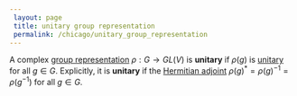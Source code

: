 ```yaml
---
 layout: page
 title: unitary group representation
 permalink: /chicago/unitary_group_representation
---
```

A complex [group representation](https://defsmath.github.io/DefsMath/group_representation) $\rho: G\to GL(V)$ is **unitary** if $\rho(g)$ is [unitary](https://defsmath.github.io/DefsMath/unitary_group) for all $g\in G$.  Explicitly, it is **unitary** if the [Hermitian adjoint](https://defsmath.github.io/DefsMath/adjoint_of_a_linear_transformation) $\rho(g)^* =  \rho(g)^{-1} = \rho(g^{-1})$ for all $g\in G$. 